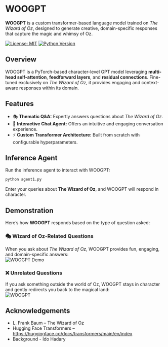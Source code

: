# WOOGPT  

**WOOGPT** is a custom transformer-based language model trained on *The Wizard of Oz*, designed to generate creative, domain-specific responses that capture the magic and whimsy of Oz.  

[![License: MIT](https://img.shields.io/badge/License-MIT-yellow.svg)](https://opensource.org/licenses/MIT)  [![Python Version](https://img.shields.io/badge/Python-3.8%2B-blue.svg)](https://www.python.org/downloads/)  

## Overview  

WOOGPT is a PyTorch-based character-level GPT model leveraging **multi-head self-attention**, **feedforward layers**, and **residual connections**. Fine-tuned exclusively on *The Wizard of Oz*, it provides engaging and context-aware responses within its domain.  

## Features  

- 🎭 **Thematic Q&A:** Expertly answers questions about *The Wizard of Oz*.  
- 💬 **Interactive Chat Agent:** Offers an intuitive and engaging conversation experience.  
- ⚡ **Custom Transformer Architecture:** Built from scratch with configurable hyperparameters.  
 

## Inference Agent  

Run the inference agent to interact with WOOGPT:  

```bash
python agent1.py
```
Enter your queries about **The Wizard of Oz**, and WOOGPT will respond in character.

## Demonstration

Here’s how **WOOGPT** responds based on the type of question asked:

### 🎭 Wizard of Oz-Related Questions  
When you ask about *The Wizard of Oz*, WOOGPT provides fun, engaging, and domain-specific answers:  
![WOOGPT Demo](src/assets/clip1.gif)  

### ❌ Unrelated Questions  
If you ask something outside the world of Oz, WOOGPT stays in character and gently redirects you back to the magical land:  
![WOOGPT](src/assets/clip2.gif) 


## Acknowledgements
* L. Frank Baum – The Wizard of Oz
* Hugging Face Transformers – https://huggingface.co/docs/transformers/main/en/index
* Background - Ido Hadary